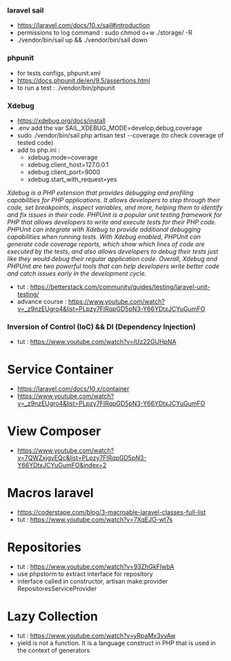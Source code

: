 ### laravel sail
- https://laravel.com/docs/10.x/sail#introduction
- permissions to log command : sudo chmod o+w ./storage/ -R
- ./vendor/bin/sail up && ./vendor/bin/sail down
### phpunit 
- for tests configs, phpunit.xml
- https://docs.phpunit.de/en/9.5/assertions.html
- to run a test : ./vendor/bin/phpunit

### Xdebug
- https://xdebug.org/docs/install
- .env add the var SAIL_XDEBUG_MODE=develop,debug,coverage
- sudo ./vendor/bin/sail php artisan test --coverage (to check coverage of tested code)
- add to php.ini : 
  - xdebug.mode=coverage
  - xdebug.client_host=127.0.0.1
  - xdebug.client_port=9000
  - xdebug.start_with_request=yes

*Xdebug is a PHP extension that provides debugging and profiling capabilities for PHP applications. It allows developers to step through their code, set breakpoints, inspect variables, and more, helping them to identify and fix issues in their code.
PHPUnit is a popular unit testing framework for PHP that allows developers to write and execute tests for their PHP code. PHPUnit can integrate with Xdebug to provide additional debugging capabilities when running tests. With Xdebug enabled, PHPUnit can generate code coverage reports, which show which lines of code are executed by the tests, and also allows developers to debug their tests just like they would debug their regular application code.
Overall, Xdebug and PHPUnit are two powerful tools that can help developers write better code and catch issues early in the development cycle.*


- tut : https://betterstack.com/community/guides/testing/laravel-unit-testing/
- advance course : https://www.youtube.com/watch?v=_z9nzEUgro4&list=PLpzy7FIRqpGD5pN3-Y66YDtxJCYuGumFO
### Inversion of Control (IoC) &&  DI (Dependency Injection)
- tut : https://www.youtube.com/watch?v=lUz22GUHpNA

# Service Container 
- https://laravel.com/docs/10.x/container
- https://www.youtube.com/watch?v=_z9nzEUgro4&list=PLpzy7FIRqpGD5pN3-Y66YDtxJCYuGumFO

# View Composer
- https://www.youtube.com/watch?v=7QWZxjgvEQc&list=PLpzy7FIRqpGD5pN3-Y66YDtxJCYuGumFO&index=2

# Macros laravel
- https://coderstape.com/blog/3-macroable-laravel-classes-full-list
- tut : https://www.youtube.com/watch?v=7XqEJO-wt7s


# Repositories
- tut : https://www.youtube.com/watch?v=93ZhGkFIwbA
- use phpstorm to extract interface for repository
- interface called in constructor, artisan make:provider RepositoresServiceProvider

# Lazy Collection
- tut : https://www.youtube.com/watch?v=yRpaMx3vvAw
-  yield is not a function. It is a language construct in PHP that is used in the context of generators
